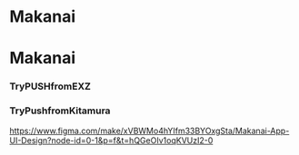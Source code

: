 # Makanai
# Makanai
### TryPUSHfromEXZ
### TryPushfromKitamura
https://www.figma.com/make/xVBWMo4hYIfm33BYOxgSta/Makanai-App-UI-Design?node-id=0-1&p=f&t=hQGeOIv1oqKVUzI2-0
